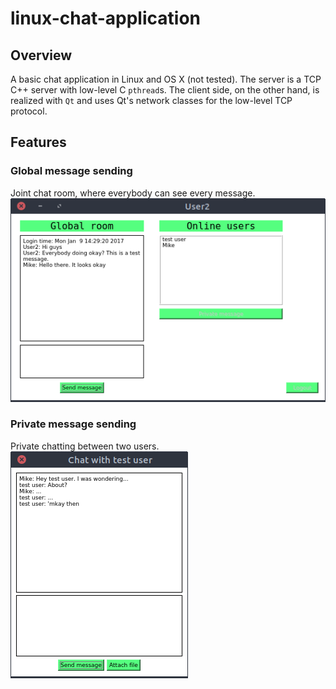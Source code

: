 # linux-chat-application

## Overview
A basic chat application in Linux and OS X (not tested). The server is a TCP C++ server with low-level C `pthread`s. The client side, on the other hand, is realized with `Qt` and uses Qt's network classes for the low-level TCP protocol.

## Features
### Global message sending
Joint chat room, where everybody can see every message.![](screen1.png)
### Private message sending
Private chatting between two users.![](screen2.png)